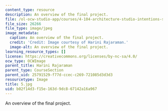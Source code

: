 ```yaml
---
content_type: resource
description: An overview of the final project.
file: /ol-ocw-studio-app/courses/4-104-architecture-studio-intentions-spring-2005/b02f14d3f15e163d9dc867142a16a967_5.jpg
file_size: 26266
file_type: image/jpeg
image_metadata:
  caption: An overview of the final project.
  credit: 'Credit: Image courtesy of Harini Rajaraman.'
  image-alt: An overview of the final project.
learning_resource_types: []
license: https://creativecommons.org/licenses/by-nc-sa/4.0/
ocw_type: OCWImage
parent_title: Harini Rajaraman
parent_type: CourseSection
parent_uid: 25791529-f77d-ccec-c269-721085d3d3d3
resourcetype: Image
title: 5.jpg
uid: b02f14d3-f15e-163d-9dc8-67142a16a967
---
```

An overview of the final project.